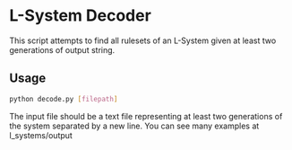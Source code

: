 # L-System Decoder

This script attempts to find all rulesets of an L-System given at least two generations of output string.


## Usage

```bash
python decode.py [filepath]
```

The input file should be a text file representing at least two generations of the system separated by a new line. You can see many examples at l_systems/output